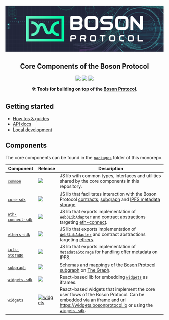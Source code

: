 [![banner](docs/assets/banner.png)](https://bosonprotocol.io)

<h2 align="center">Core Components of the Boson Protocol</h2>

<div align="center">

<a href="">![](https://img.shields.io/badge/license-Apache--2.0-brightgreen?style=flat-square)</a>
<a href="https://discord.com/invite/QSdtKRaap6">![](https://img.shields.io/badge/Chat%20on-Discord-%235766f2?style=flat-square)</a>
<a href="https://twitter.com/BosonProtocol">![](https://img.shields.io/twitter/follow/BosonProtocol?style=social)</a>

</div align="center">

<div align="center">

🛠️ **Tools for building on top of the [Boson Protocol](https://bosonprotocol.io).**

</div>

## Getting started

- [How tos & guides]()
- [API docs](docs/README.md)
- [Local development](docs/local-development.md)

## Components

The core components can be found in the [`packages`](/packages) folder of this monorepo.

| Component                                                  | Release                                                                                        | Description                                                                                                                                                                                                                                |
| ---------------------------------------------------------- | ---------------------------------------------------------------------------------------------- | ------------------------------------------------------------------------------------------------------------------------------------------------------------------------------------------------------------------------------------------ |
| [`common`](/packages/common/README.md)                     | ![](https://img.shields.io/badge/npm-0.0.0-blue?style=flat-square)                             | JS lib with common types, interfaces and utilities shared by the core components in this repository.                                                                                                                                       |
| [`core-sdk`](/packages/core-sdk/README.md)                 | ![](https://img.shields.io/badge/npm-0.0.0-blue?style=flat-square)                             | JS lib that facilitates interaction with the Boson Protocol [contracts](https://github.com/bosonprotocol/boson-protocol-contracts), [subgraph](/packages/subgraph/README.md) and [IPFS metadata storage](/packages/ipfs-storage/README.md) |
| [`eth-connect-sdk`](/packages/eth-connect-sdk/README.md)   | ![](https://img.shields.io/badge/npm-0.0.0-blue?style=flat-square)                             | JS lib that exports implementation of [`Web3LibAdapter`](/packages/eth-connect-sdk/src/eth-connect-adapter.ts) and contract abstractions targeting [eth-connect](https://github.com/decentraland/eth-connect).                             |
| [`ethers-sdk`](/packages/ethers-sdk/src/ethers-adapter.ts) | ![](https://img.shields.io/badge/npm-0.0.0-blue?style=flat-square)                             | JS lib that exports implementation of [`Web3LibAdapter`](/packages/ethers-sdk/src/ethers-adapter.ts) and contract abstractions targeting [ethers](https://github.com/ethers-io/ethers.js).                                                 |
| [`ipfs-storage`](/packages/ipfs-storage/README.md)         | ![](https://img.shields.io/badge/npm-0.0.0-blue?style=flat-square)                             | JS lib that exports implementation of [`MetadataStorage`](/packages/ipfs-storage/src/ipfs.ts) for handling offer metadata on IPFS.                                                                                                         |
| [`subgraph`](/packages/subgraph/README.md)                 | ![](https://img.shields.io/badge/The%20Graph-Hosted-blueviolet?style=flat-square)              | Schemas and mappings of the [Boson Protocol subgraph]() on [The Graph](https://thegraph.com/en/).                                                                                                                                          |
| [`widgets-sdk`](/packages/widgets-sdk/README.md)           | ![](https://img.shields.io/badge/npm-0.0.0-blue?style=flat-square)                             | React-based lib for embedding [`widgets`](/packages/widgets/README.md) as iframes.                                                                                                                                                         |
| [`widgets`](/packages/widgets/README.md)                   | [![widgets](https://img.shields.io/badge/url-widgets-green)](https://widgets.bosonprotocol.io) | React-based widgets that implement the core user flows of the Boson Protocol. Can be embedded via an iframe and url https://widgets.bosonprotocol.io or using the [`widgets-sdk`](/packages/widgets-sdk/README.md).                        |
